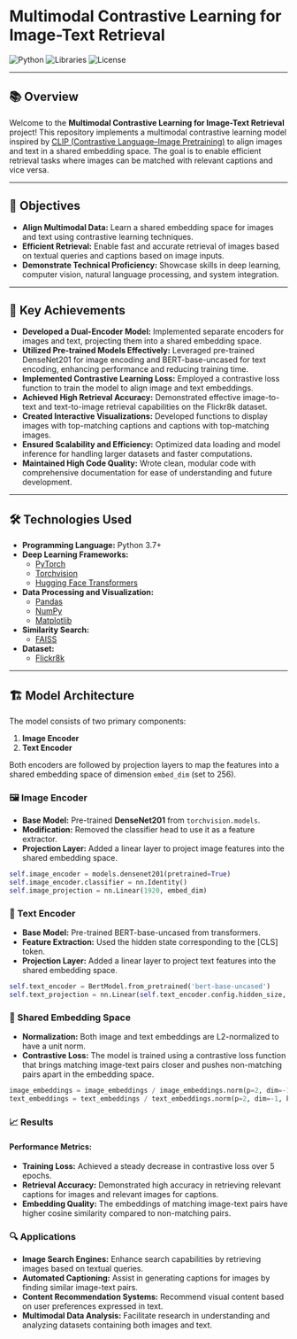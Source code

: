 # Multimodal Contrastive Learning for Image-Text Retrieval

![Python](https://img.shields.io/badge/Python-3.7%2B-blue.svg)
![Libraries](https://img.shields.io/badge/Libraries-PyTorch%2C%20Transformers%2C%20Torchvision%2C%20FAISS-green)
![License](https://img.shields.io/badge/License-MIT-yellow.svg)

---

## 📚 Overview

Welcome to the **Multimodal Contrastive Learning for Image-Text Retrieval** project! This repository implements a multimodal contrastive learning model inspired by [CLIP (Contrastive Language–Image Pretraining)](https://arxiv.org/abs/2103.00020) to align images and text in a shared embedding space. The goal is to enable efficient retrieval tasks where images can be matched with relevant captions and vice versa.

---

## 🎯 Objectives

- **Align Multimodal Data:** Learn a shared embedding space for images and text using contrastive learning techniques.
- **Efficient Retrieval:** Enable fast and accurate retrieval of images based on textual queries and captions based on image inputs.
- **Demonstrate Technical Proficiency:** Showcase skills in deep learning, computer vision, natural language processing, and system integration.

---

## 🚀 Key Achievements

- **Developed a Dual-Encoder Model:** Implemented separate encoders for images and text, projecting them into a shared embedding space.
- **Utilized Pre-trained Models Effectively:** Leveraged pre-trained DenseNet201 for image encoding and BERT-base-uncased for text encoding, enhancing performance and reducing training time.
- **Implemented Contrastive Learning Loss:** Employed a contrastive loss function to train the model to align image and text embeddings.
- **Achieved High Retrieval Accuracy:** Demonstrated effective image-to-text and text-to-image retrieval capabilities on the Flickr8k dataset.
- **Created Interactive Visualizations:** Developed functions to display images with top-matching captions and captions with top-matching images.
- **Ensured Scalability and Efficiency:** Optimized data loading and model inference for handling larger datasets and faster computations.
- **Maintained High Code Quality:** Wrote clean, modular code with comprehensive documentation for ease of understanding and future development.

---

## 🛠️ Technologies Used

- **Programming Language:** Python 3.7+
- **Deep Learning Frameworks:**
  - [PyTorch](https://pytorch.org/)
  - [Torchvision](https://pytorch.org/vision/stable/index.html)
  - [Hugging Face Transformers](https://huggingface.co/transformers/)
- **Data Processing and Visualization:**
  - [Pandas](https://pandas.pydata.org/)
  - [NumPy](https://numpy.org/)
  - [Matplotlib](https://matplotlib.org/)
- **Similarity Search:**
  - [FAISS](https://github.com/facebookresearch/faiss)
- **Dataset:**
  - [Flickr8k](https://www.kaggle.com/datasets/adityajn105/flickr8k)

---

## 🏗️ Model Architecture

The model consists of two primary components:

1. **Image Encoder**
2. **Text Encoder**

Both encoders are followed by projection layers to map the features into a shared embedding space of dimension `embed_dim` (set to 256).

### 🖼️ Image Encoder

- **Base Model:** Pre-trained **DenseNet201** from `torchvision.models`.
- **Modification:** Removed the classifier head to use it as a feature extractor.
- **Projection Layer:** Added a linear layer to project image features into the shared embedding space.

```python
self.image_encoder = models.densenet201(pretrained=True)
self.image_encoder.classifier = nn.Identity()
self.image_projection = nn.Linear(1920, embed_dim)
```

### 📝 Text Encoder
- **Base Model:** Pre-trained BERT-base-uncased from transformers.
- **Feature Extraction:** Used the hidden state corresponding to the [CLS] token.
- **Projection Layer:** Added a linear layer to project text features into the shared embedding space.

```python
self.text_encoder = BertModel.from_pretrained('bert-base-uncased')
self.text_projection = nn.Linear(self.text_encoder.config.hidden_size, embed_dim)
```

### 🔗 Shared Embedding Space
- **Normalization:** Both image and text embeddings are L2-normalized to have a unit norm.
- **Contrastive Loss:** The model is trained using a contrastive loss function that brings matching image-text pairs closer and pushes non-matching pairs apart in the embedding space.

```python
image_embeddings = image_embeddings / image_embeddings.norm(p=2, dim=-1, keepdim=True)
text_embeddings = text_embeddings / text_embeddings.norm(p=2, dim=-1, keepdim=True)
```

### 📈 Results
#### Performance Metrics:
- **Training Loss:** Achieved a steady decrease in contrastive loss over 5 epochs.
- **Retrieval Accuracy:** Demonstrated high accuracy in retrieving relevant captions for images and relevant images for captions.
- **Embedding Quality:** The embeddings of matching image-text pairs have higher cosine similarity compared to non-matching pairs.

### 🔍 Applications
- **Image Search Engines:** Enhance search capabilities by retrieving images based on textual queries.
- **Automated Captioning:** Assist in generating captions for images by finding similar image-text pairs.
- **Content Recommendation Systems:** Recommend visual content based on user preferences expressed in text.
- **Multimodal Data Analysis:** Facilitate research in understanding and analyzing datasets containing both images and text.

